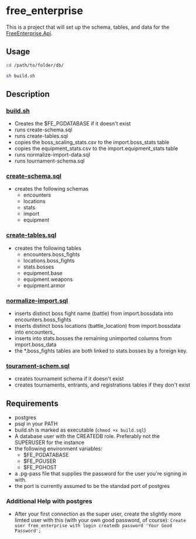 # free_enterprise

This is a project that will set up the schema, tables, and data for the [FreeEnterprise.Api](https://github.com/Antidale/FreeEnterprise.Api).

## Usage

```sh
cd /path/to/folder/db/

sh build.sh
```

## Description
### [build.sh](./db/build.sh)
* Creates the $FE_PGDATABASE if it doesn't exist
* runs create-schema.sql
* runs create-tables.sql
* copies the boss_scaling_stats.csv to the import.boss_stats table
* copies the equipment_stats.csv to the import.equipment_stats table
* runs normalize-import-data.sql
* runs tournament-schema.sql

### [create-schema.sql](./db/scripts/create-schema.sql)
* creates the following schemas
	* encounters
	* locations
	* stats
	* import
	* equipment

### [create-tables.sql](./db/scripts/create-tables.sql)
* creates the following tables
	* encounters.boss_fights
	* locations.boss_fights
	* stats.bosses
	* equipment.base
	* equipment.weapons
	* equipment.armor

### [normalize-import.sql](./db/scripts/normalize-import.sql)
* inserts distinct boss fight name (battle) from import.bossdata into encounters.boss_fights
* inserts distinct boss locations (battle_location) from import.bossdata into encounters_
* inserts into stats.bosses the remaining unimported columns from import.boss_data
* the *.boss_fights tables are both linked to stats.bosses by a foreign key.

### [tourament-schem.sql](./db/scripts/tournament-schema.sql)
* creates tournament schema if it doesn't exist
* creates tournaments, entrants, and registrations tables if they don't exist

## Requirements
* postgres
* psql in your PATH
* build.sh is marked as executable (`chmod +x build.sql`)
* A database user with the CREATEDB role. Preferably not the SUPERUSER for the instance
* the following environment variables:
	* $FE_PGDATABASE
	* $FE_PGUSER
	* $FE_PGHOST
* a .pg-pass file that supplies the password for the user you're signing in with.
* the port is currently assumed to be the standad port of postgres

### Additional Help with postgres
* After your first connection as the super user, create the slightly more limted user with this (with your own good password, of course): `Create user free_enterprise with login createdb password 'Your Good Password';`
